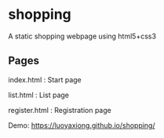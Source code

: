 # shopping
 A static shopping webpage using html5+css3

## Pages

 index.html : Start page

 list.html : List page

 register.html : Registration page

 Demo:  https://luoyaxiong.github.io/shopping/
